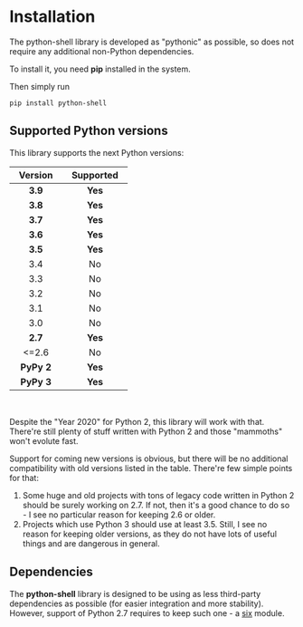 # Installation

The python-shell library is developed as "pythonic" as possible, so
does not require any additional non-Python dependencies.

To install it, you need **pip** installed in the system.

Then simply run
```
pip install python-shell
```

## Supported Python versions

This library supports the next Python versions:


| &nbsp;&nbsp;Version&nbsp;&nbsp; | &nbsp;&nbsp;Supported&nbsp;&nbsp; |
|:-------:|:---------:|
| **3.9** | **Yes**   |
| **3.8** | **Yes**   |
| **3.7** | **Yes**   |
| **3.6** | **Yes**   |
| **3.5** | **Yes**   |
| 3.4     |    No     |
| 3.3     |    No     |
| 3.2     |    No     |
| 3.1     |    No     |
| 3.0     |    No     |
| **2.7** | **Yes**   |
| <=2.6   |    No     |
| **PyPy 2** | **Yes** |
| **PyPy 3** | **Yes** | 

<br/>

Despite the "Year 2020" for Python 2, this library will work with that.
There're still plenty of stuff written with Python 2 and those "mammoths"
won't evolute fast.

Support for coming new versions is obvious, but there will be no
additional compatibility with old versions listed in the table.
There're few simple points for that:
1. Some huge and old projects with tons of legacy code written in Python 2
   should be surely working on 2.7. If not, then it's a good chance
   to do so - I see no particular reason for keeping 2.6 or older.
1. Projects which use Python 3 should use at least 3.5. Still, I see
   no reason for keeping older versions, as they do not have lots of
   useful things and are dangerous in general.

## Dependencies

The **python-shell** library is designed to be using as less
third-party dependencies as possible (for easier integration
and more stability). However, support of Python 2.7 requires to
keep such one - a [six](https://pypi.org/project/six/) module.